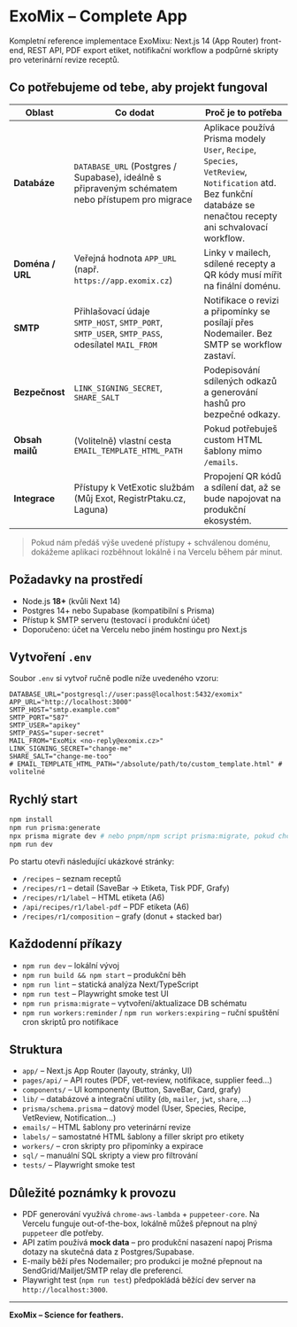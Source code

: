 # ExoMix – Complete App

Kompletní reference implementace ExoMixu: Next.js 14 (App Router) front-end, REST API, PDF export etiket, notifikační workflow a podpůrné skripty pro veterinární revize receptů.

## Co potřebujeme od tebe, aby projekt fungoval

| Oblast | Co dodat | Proč je to potřeba |
| --- | --- | --- |
| **Databáze** | `DATABASE_URL` (Postgres / Supabase), ideálně s připraveným schématem nebo přístupem pro migrace | Aplikace používá Prisma modely `User`, `Recipe`, `Species`, `VetReview`, `Notification` atd. Bez funkční databáze se nenačtou recepty ani schvalovací workflow. |
| **Doména / URL** | Veřejná hodnota `APP_URL` (např. `https://app.exomix.cz`) | Linky v mailech, sdílené recepty a QR kódy musí mířit na finální doménu. |
| **SMTP** | Přihlašovací údaje `SMTP_HOST`, `SMTP_PORT`, `SMTP_USER`, `SMTP_PASS`, odesílatel `MAIL_FROM` | Notifikace o revizi a připomínky se posílají přes Nodemailer. Bez SMTP se workflow zastaví. |
| **Bezpečnost** | `LINK_SIGNING_SECRET`, `SHARE_SALT` | Podepisování sdílených odkazů a generování hashů pro bezpečné odkazy. |
| **Obsah mailů** | (Volitelně) vlastní cesta `EMAIL_TEMPLATE_HTML_PATH` | Pokud potřebuješ custom HTML šablony mimo `/emails`. |
| **Integrace** | Přístupy k VetExotic službám (Můj Exot, RegistrPtaku.cz, Laguna) | Propojení QR kódů a sdílení dat, až se bude napojovat na produkční ekosystém. |

> Pokud nám předáš výše uvedené přístupy + schválenou doménu, dokážeme aplikaci rozběhnout lokálně i na Vercelu během pár minut.

## Požadavky na prostředí

- Node.js **18+** (kvůli Next 14)
- Postgres 14+ nebo Supabase (kompatibilní s Prisma)
- Přístup k SMTP serveru (testovací i produkční účet)
- Doporučeno: účet na Vercelu nebo jiném hostingu pro Next.js

## Vytvoření `.env`

Soubor `.env` si vytvoř ručně podle níže uvedeného vzoru:

```env
DATABASE_URL="postgresql://user:pass@localhost:5432/exomix"
APP_URL="http://localhost:3000"
SMTP_HOST="smtp.example.com"
SMTP_PORT="587"
SMTP_USER="apikey"
SMTP_PASS="super-secret"
MAIL_FROM="ExoMix <no-reply@exomix.cz>"
LINK_SIGNING_SECRET="change-me"
SHARE_SALT="change-me-too"
# EMAIL_TEMPLATE_HTML_PATH="/absolute/path/to/custom_template.html" # volitelné
```

## Rychlý start

```bash
npm install
npm run prisma:generate
npx prisma migrate dev # nebo pnpm/npm script prisma:migrate, pokud chceš vytvořit DB schéma
npm run dev
```

Po startu otevři následující ukázkové stránky:

- `/recipes` – seznam receptů
- `/recipes/r1` – detail (SaveBar → Etiketa, Tisk PDF, Grafy)
- `/recipes/r1/label` – HTML etiketa (A6)
- `/api/recipes/r1/label-pdf` – PDF etiketa (A6)
- `/recipes/r1/composition` – grafy (donut + stacked bar)

## Každodenní příkazy

- `npm run dev` – lokální vývoj
- `npm run build && npm start` – produkční běh
- `npm run lint` – statická analýza Next/TypeScript
- `npm run test` – Playwright smoke test UI
- `npm run prisma:migrate` – vytvoření/aktualizace DB schématu
- `npm run workers:reminder` / `npm run workers:expiring` – ruční spuštění cron skriptů pro notifikace

## Struktura

- `app/` – Next.js App Router (layouty, stránky, UI)
- `pages/api/` – API routes (PDF, vet-review, notifikace, supplier feed...)
- `components/` – UI komponenty (Button, SaveBar, Card, grafy)
- `lib/` – databázové a integrační utility (`db`, `mailer`, `jwt`, `share`, …)
- `prisma/schema.prisma` – datový model (User, Species, Recipe, VetReview, Notification…)
- `emails/` – HTML šablony pro veterinární revize
- `labels/` – samostatné HTML šablony a filler skript pro etikety
- `workers/` – cron skripty pro připomínky a expirace
- `sql/` – manuální SQL skripty a view pro filtrování
- `tests/` – Playwright smoke test

## Důležité poznámky k provozu

- PDF generování využívá `chrome-aws-lambda` + `puppeteer-core`. Na Vercelu funguje out-of-the-box, lokálně můžeš přepnout na plný `puppeteer` dle potřeby.
- API zatím používá **mock data** – pro produkční nasazení napoj Prisma dotazy na skutečná data z Postgres/Supabase.
- E-maily běží přes Nodemailer; pro produkci je možné přepnout na SendGrid/Mailjet/SMTP relay dle preferencí.
- Playwright test (`npm run test`) předpokládá běžící dev server na `http://localhost:3000`.

---

**ExoMix – Science for feathers.**

